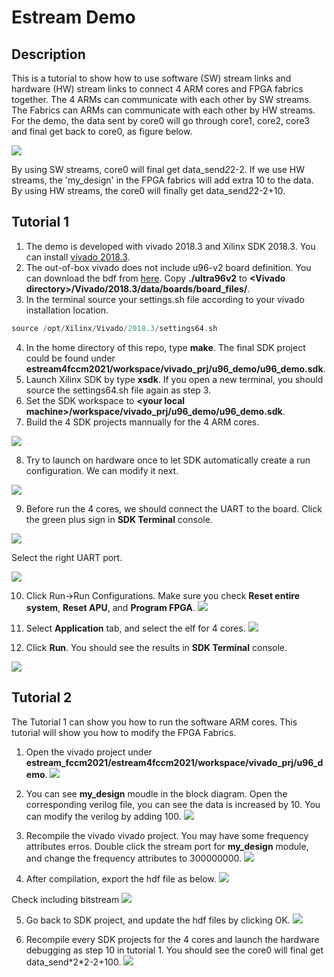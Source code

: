 # Estream Demo
## Description 
This is a tutorial to show how to use software (SW) stream links and hardware
(HW) stream links to connect 4 ARM cores and FPGA fabrics together. The 4 ARMs
can communicate with each other by SW streams. The Fabrics can ARMs can communicate
with each other by HW streams. For the demo, the data sent by core0 will go through
core1, core2, core3 and final get back to core0, as figure below. 

![](/images/estream.png)

By using SW streams, core0 will final get data_send*2*2-2. If we use HW streams,
the 'my_design' in the FPGA fabrics will add extra 10 to the data. By using HW 
streams, the core0 will finally get data_send*2*2-2+10.
 

## Tutorial 1
1. The demo is developed with vivado 2018.3 and Xilinx SDK 2018.3. You can install
[vivado 2018.3](https://www.xilinx.com/support/download/index.html/content/xilinx/en/downloadNav/vivado-design-tools/archive.html).
2. The out-of-box vivado does not include u96-v2 board definition. You can download
the bdf from [here](https://github.com/Avnet/bdf). Copy **./ultra96v2** to **\<Vivado directory\>/Vivado/2018.3/data/boards/board_files/**.
3. In the terminal source your settings.sh file according to your vivado installation
location.
```c
source /opt/Xilinx/Vivado/2018.3/settings64.sh
```
4. In the home directory of this repo, type **make**. The final SDK project could
be found under **estream4fccm2021/workspace/vivado_prj/u96_demo/u96_demo.sdk**.
5. Launch Xilinx SDK by type **xsdk**. If you open a new terminal, you should
source the settings64.sh file again as step 3.
6. Set the SDK workspace to **\<your local machine\>/workspace/vivado_prj/u96_demo/u96_demo.sdk**.
7. Build the 4 SDK projects mannually for the 4 ARM cores.

![](/images/build.jpg)

8. Try to launch on hardware once to let SDK automatically create a run configuration.
We can modify it next.

![](/images/run_config.jpg)

9. Before run the 4 cores, we should connect the UART to the board. Click the green
plus sign in **SDK Terminal** console. 

![](/images/UART.png)

Select the right UART port.

![](/images/PORT.jpg)

10. Click Run->Run Configurations. Make sure you check **Reset entire system**, 
**Reset APU**, and **Program FPGA**.
![](/images/download.jpg)

10. Select **Application** tab, and select the elf for 4 cores.
![](/images/elf.jpg)

11. Click **Run**. You should see the results in **SDK Terminal** console.

![](/images/results.png)

## Tutorial 2
The Tutorial 1 can show you how to run the software ARM cores. This tutorial will
show you how to modify the FPGA Fabrics.
1. Open the vivado project under **estream_fccm2021/estream4fccm2021/workspace/vivado_prj/u96_demo**.
![](/images/my_design.png)

2. You can see **my_design** moudle in the block diagram. Open the corresponding
verilog file, you can see the data is increased by 10. You can modify the verilog
by adding 100.
![](/images/add10.png)

3. Recompile the vivado vivado project. You may have some frequency attributes erros.
Double click the stream port for **my_design** module, and change the frequency 
attributes to 300000000.
![](/images/300M.png)

4. After compilation, export the hdf file as below.
![](/images/export.jpg)

Check including bitstream
![](/images/bit.png)


5. Go back to SDK project, and update the hdf files by clicking OK.
![](/images/update.png)


6. Recompile every SDK projects for the 4 cores and launch the hardware debugging
as step 10 in tutorial 1. You should see the core0 will final get data_send\*2\*2-2+100.
![](/images/add100.png)
























